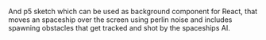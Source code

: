 And p5 sketch which can be used as background component for React, that moves an spaceship over the screen using perlin noise and includes spawning obstacles that get tracked and shot by the spaceships AI.
